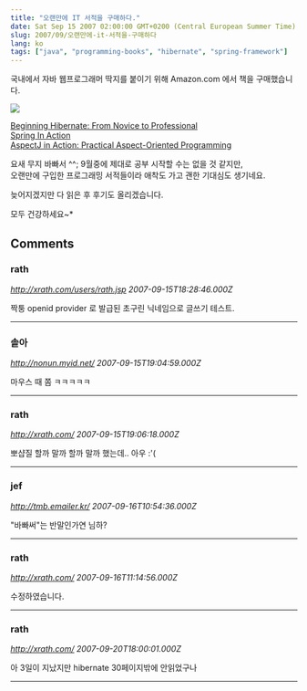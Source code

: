 ```yaml
---
title: "오랜만에 IT 서적을 구매하다."
date: Sat Sep 15 2007 02:00:00 GMT+0200 (Central European Summer Time)
slug: 2007/09/오랜만에-it-서적을-구매하다
lang: ko
tags: ["java", "programming-books", "hibernate", "spring-framework"]
---
```


국내에서 자바 웹프로그래머 딱지를 붙이기 위해 Amazon.com 에서 책을 구매했습니다.

![](/img/webjavabook.jpg)

[Beginning Hibernate: From Novice to Professional](http://www.amazon.com/gp/product/1590596935/102-2210621-1143353)   
[Spring In Action](http://www.amazon.com/gp/product/1933988134/102-2210621-1143353)   
[AspectJ in Action: Practical Aspect-Oriented Programming](http://www.amazon.com/gp/product/1930110936/102-2210621-1143353)   

요새 무지 바빠서 ^^; 9월중에 제대로 공부 시작할 수는 없을 것 같지만,  
오랜만에 구입한 프로그래밍 서적들이라 애착도 가고 괜한 기대심도 생기네요.

늦어지겠지만 다 읽은 후 후기도 올리겠습니다. 

모두 건강하세요~*

## Comments

### rath
*http://xrath.com/users/rath.jsp*
*2007-09-15T18:28:46.000Z*

짝퉁 openid provider 로 발급된 초구린 닉네임으로 글쓰기 테스트.

---

### 솥아
*http://nonun.myid.net/*
*2007-09-15T19:04:59.000Z*

마우스 때 쫌 ㅋㅋㅋㅋㅋ

---

### rath
*http://xrath.com/*
*2007-09-15T19:06:18.000Z*

뽀샵질 할까 말까 할까 말까 했는데.. 아우 :'(

---

### jef
*http://tmb.emailer.kr/*
*2007-09-16T10:54:36.000Z*

"바빠써"는 반말인가연 님하?

---

### rath
*http://xrath.com/*
*2007-09-16T11:14:56.000Z*

수정하였습니다.

---

### rath
*http://xrath.com/*
*2007-09-20T18:00:01.000Z*

아 3일이 지났지만 hibernate 30페이지밖에 안읽었구나

---
